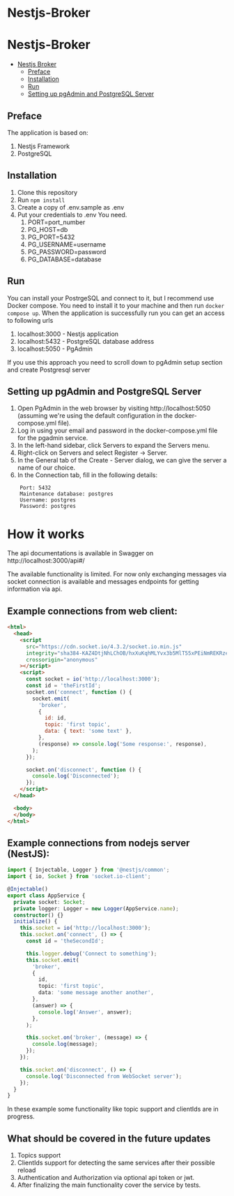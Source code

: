 # Nestjs-Broker

# Nestjs-Broker

- [Nestjs Broker](#nestjs-broker)
  - [Preface](#preface)
  - [Installation](#installation)
  - [Run](#run)
  - [Setting up pgAdmin and PostgreSQL Server](#setting-up-pgadmin-and-postgresql-server)

## Preface

The application is based on:

1. Nestjs Framework
2. PostgreSQL

## Installation

1. Clone this repository
2. Run `npm install`
3. Create a copy of .env.sample as .env
4. Put your credentials to .env You need.
   1. PORT=port_number
   2. PG_HOST=db
   3. PG_PORT=5432
   4. PG_USERNAME=username
   5. PG_PASSWORD=password
   6. PG_DATABASE=database

## Run

You can install your PostrgeSQL and connect to it, but I recommend use Docker compose. You need to install it to your machine and then run `docker compose up`.
When the application is successfully run you can get an access to following urls

1. localhost:3000 - Nestjs application
2. localhost:5432 - PostgreSQL database address
3. localhost:5050 - PgAdmin

If you use this approach you need to scroll down to pgAdmin setup section and create Postgresql server

## Setting up pgAdmin and PostgreSQL Server

1. Open PgAdmin in the web browser by visiting http://localhost:5050 (assuming we're using the default configuration in the docker-compose.yml file).
2. Log in using your email and password in the docker-compose.yml file for the pgadmin service.
3. In the left-hand sidebar, click Servers to expand the Servers menu.
4. Right-click on Servers and select Register -> Server.
5. In the General tab of the Create - Server dialog, we can give the server a name of our choice.
6. In the Connection tab, fill in the following details:

```Host name/address: db
    Port: 5432
    Maintenance database: postgres
    Username: postgres
    Password: postgres
```

# How it works

The api documentations is available in Swagger on http://localhost:3000/api#/ 

The available functionality is limited. For now only exchanging messages via socket connection is available and messages endpoints for getting information via api.

## Example connections from web client:

```html
<html>
  <head>
    <script
      src="https://cdn.socket.io/4.3.2/socket.io.min.js"
      integrity="sha384-KAZ4DtjNhLChOB/hxXuKqhMLYvx3b5MlT55xPEiNmREKRzeEm+RVPlTnAn0ajQNs"
      crossorigin="anonymous"
    ></script>
    <script>
      const socket = io('http://localhost:3000');
      const id = 'theFirstId';
      socket.on('connect', function () {
        socket.emit(
          'broker',
          {
            id: id,
            topic: 'first topic',
            data: { text: 'some text' },
          },
          (response) => console.log('Some response:', response),
        );
      });

      socket.on('disconnect', function () {
        console.log('Disconnected');
      });
    </script>
  </head>

  <body>
  </body>
</html>
```

## Example connections from nodejs server (NestJS):

```typescript
import { Injectable, Logger } from '@nestjs/common';
import { io, Socket } from 'socket.io-client';

@Injectable()
export class AppService {
  private socket: Socket;
  private logger: Logger = new Logger(AppService.name);
  constructor() {}
  initialize() {
    this.socket = io('http://localhost:3000');
    this.socket.on('connect', () => {
      const id = 'theSecondId';

      this.logger.debug('Connect to something');
      this.socket.emit(
        'broker',
        {
          id,
          topic: 'first topic',
          data: 'some message another another',
        },
        (answer) => {
          console.log('Answer', answer);
        },
      );

      this.socket.on('broker', (message) => {
        console.log(message);
      });
    });

    this.socket.on('disconnect', () => {
      console.log('Disconnected from WebSocket server');
    });
  }
}
```

In these example some functionality like topic support and clientIds are in progress.


## What should be covered in the future updates

1. Topics support
2. ClientIds support for detecting the same services after their possible reload
3. Authentication and Authorization via optional api token or jwt.
4. After finalizing the main functionality cover the service by tests.